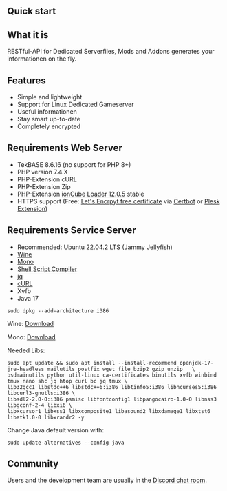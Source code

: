 ## Quick start

## What it is

RESTful-API for Dedicated Serverfiles, Mods and Addons generates your informationen on the fly.


## Features

- Simple and lightweight
- Support for Linux Dedicated Gameserver
- Useful informationen
- Stay smart up-to-date
- Completely encrypted

## Requirements Web Server
 
- TekBASE 8.6.16 (no support for PHP 8+)
- PHP version 7.4.X 
- PHP-Extension cURL
- PHP-Extension Zip 
- PHP-Extension [ionCube Loader 12.0.5](https://ioncube.com/lw) stable
- HTTPS support (Free: [Let's Encrpyt free certificate](https://letsencrypt.org/de/) via [Certbot](https://certbot.eff.org/) or [Plesk Extension](https://www.plesk.com/extensions/letsencrypt/))


## Requirements Service Server

- Recommended: Ubuntu 22.04.2 LTS (Jammy Jellyfish)
- [Wine](https://www.winehq.org/)
- [Mono](https://www.mono-project.com/download/stable/#download-lin)
- [Shell Script Compiler](https://github.com/neurobin/shc)
- [jq](https://stedolan.github.io/jq/)
- [cURL](https://wiki.ubuntuusers.de/cURL/)
- Xvfb
- Java 17

```ssh
sudo dpkg --add-architecture i386
```

Wine:
[Download](https://wiki.winehq.org/Download)

Mono:
[Download](https://www.mono-project.com/download/stable/#download-lin)

Needed Libs:
```ssh
sudo apt update && sudo apt install --install-recommend openjdk-17-jre-headless mailutils postfix wget file bzip2 gzip unzip   \
bsdmainutils python util-linux ca-certificates binutils xvfb winbind tmux nano shc jq htop curl bc jq tmux \
lib32gcc1 libstdc++6 libstdc++6:i386 libtinfo5:i386 libncurses5:i386 libcurl3-gnutls:i386 \
libsdl2-2.0-0:i386 psmisc libfontconfig1 libpangocairo-1.0-0 libnss3 libgconf-2-4 libxi6 \
libxcursor1 libxss1 libxcomposite1 libasound2 libxdamage1 libxtst6 libatk1.0-0 libxrandr2 -y
```

Change Java default version with:
```ssh
sudo update-alternatives --config java
```

## Community


Users and the development team are usually in the [Discord chat room](https://celltek.de/discord).
